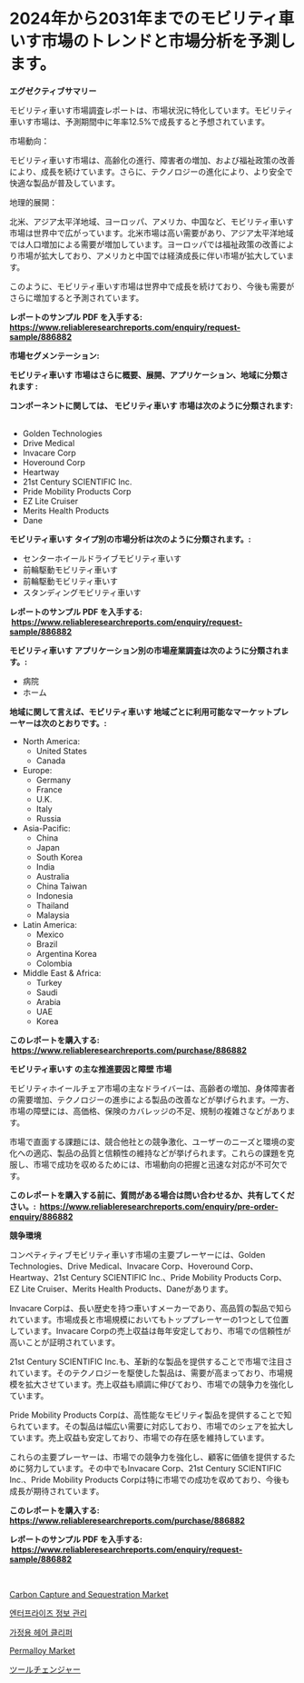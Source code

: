 <p><h1>2024年から2031年までのモビリティ車いす市場のトレンドと市場分析を予測します。</h1></p><p><strong>エグゼクティブサマリー</strong></p>
<p><p>モビリティ車いす市場調査レポートは、市場状況に特化しています。モビリティ車いす市場は、予測期間中に年率12.5%で成長すると予想されています。</p><p>市場動向：</p><p>モビリティ車いす市場は、高齢化の進行、障害者の増加、および福祉政策の改善により、成長を続けています。さらに、テクノロジーの進化により、より安全で快適な製品が普及しています。</p><p>地理的展開：</p><p>北米、アジア太平洋地域、ヨーロッパ、アメリカ、中国など、モビリティ車いす市場は世界中で広がっています。北米市場は高い需要があり、アジア太平洋地域では人口増加による需要が増加しています。ヨーロッパでは福祉政策の改善により市場が拡大しており、アメリカと中国では経済成長に伴い市場が拡大しています。</p><p>このように、モビリティ車いす市場は世界中で成長を続けており、今後も需要がさらに増加すると予測されています。</p></p>
<p><strong>レポートのサンプル PDF を入手する: <a href="https://www.reliableresearchreports.com/enquiry/request-sample/886882">https://www.reliableresearchreports.com/enquiry/request-sample/886882</a></strong></p>
<p><strong>市場セグメンテーション:</strong></p>
<p><strong> モビリティ車いす 市場はさらに概要、展開、アプリケーション、地域に分類されます :</strong></p>
<p><strong>コンポーネントに関しては、 モビリティ車いす 市場は次のように分類されます: &nbsp;</strong></p>
<p><ul><li>Golden Technologies</li><li>Drive Medical</li><li>Invacare Corp</li><li>Hoveround Corp</li><li>Heartway</li><li>21st Century SCIENTIFIC Inc.</li><li>Pride Mobility Products Corp</li><li>EZ Lite Cruiser</li><li>Merits Health Products</li><li>Dane</li></ul></p>
<p><strong> モビリティ車いす タイプ別の市場分析は次のように分類されます。:</strong></p>
<p><ul><li>センターホイールドライブモビリティ車いす</li><li>前輪駆動モビリティ車いす</li><li>前輪駆動モビリティ車いす</li><li>スタンディングモビリティ車いす</li></ul></p>
<p><strong>レポートのサンプル PDF を入手する: &nbsp;<a href="https://www.reliableresearchreports.com/enquiry/request-sample/886882">https://www.reliableresearchreports.com/enquiry/request-sample/886882</a></strong></p>
<p><strong> モビリティ車いす アプリケーション別の市場産業調査は次のように分類されます。:</strong></p>
<p><ul><li>病院</li><li>ホーム</li></ul></p>
<p><strong>地域に関して言えば、モビリティ車いす 地域ごとに利用可能なマーケットプレーヤーは次のとおりです。:</strong></p>
<p><ul>
    <li>
        North America:
        <ul>
            <li>United States</li>
            <li>Canada</li>
        </ul>
    </li>
    <li>
        Europe:
        <ul>
            <li>Germany</li>
            <li>France</li>
            <li>U.K.</li>
            <li>Italy</li>
            <li>Russia</li>
        </ul>
    </li>
    <li>
        Asia-Pacific:
        <ul>
            <li>China</li>
            <li>Japan</li>
            <li>South Korea</li>
            <li>India</li>
            <li>Australia</li>
            <li>China Taiwan</li>
            <li>Indonesia</li>
            <li>Thailand</li>
            <li>Malaysia</li>
        </ul>
    </li>
    <li>
        Latin America:
        <ul>
            <li>Mexico</li>
            <li>Brazil</li>
            <li>Argentina Korea</li>
            <li>Colombia</li>
        </ul>
    </li>
    <li>
        Middle East & Africa:
        <ul>
            <li>Turkey</li>
            <li>Saudi</li>
            <li>Arabia</li>
            <li>UAE</li>
            <li>Korea</li>
        </ul>
    </li>
    </ul></p>
<p><strong>このレポートを購入する: &nbsp;<a href="https://www.reliableresearchreports.com/purchase/886882">https://www.reliableresearchreports.com/purchase/886882</a></strong></p>
<p><strong>モビリティ車いす の主な推進要因と障壁 市場</strong></p>
<p><p>モビリティホイールチェア市場の主なドライバーは、高齢者の増加、身体障害者の需要増加、テクノロジーの進歩による製品の改善などが挙げられます。一方、市場の障壁には、高価格、保険のカバレッジの不足、規制の複雑さなどがあります。</p><p>市場で直面する課題には、競合他社との競争激化、ユーザーのニーズと環境の変化への適応、製品の品質と信頼性の維持などが挙げられます。これらの課題を克服し、市場で成功を収めるためには、市場動向の把握と迅速な対応が不可欠です。</p></p>
<p><strong>このレポートを購入する前に、質問がある場合は問い合わせるか、共有してください。:&nbsp; <a href="https://www.reliableresearchreports.com/enquiry/pre-order-enquiry/886882">https://www.reliableresearchreports.com/enquiry/pre-order-enquiry/886882</a></strong></p>
<p><strong>競争環境</strong></p>
<p><p>コンペティティブモビリティ車いす市場の主要プレーヤーには、Golden Technologies、Drive Medical、Invacare Corp、Hoveround Corp、Heartway、21st Century SCIENTIFIC Inc.、Pride Mobility Products Corp、EZ Lite Cruiser、Merits Health Products、Daneがあります。</p><p>Invacare Corpは、長い歴史を持つ車いすメーカーであり、高品質の製品で知られています。市場成長と市場規模においてもトッププレーヤーの1つとして位置しています。Invacare Corpの売上収益は毎年安定しており、市場での信頼性が高いことが証明されています。</p><p>21st Century SCIENTIFIC Inc.も、革新的な製品を提供することで市場で注目されています。そのテクノロジーを駆使した製品は、需要が高まっており、市場規模を拡大させています。売上収益も順調に伸びており、市場での競争力を強化しています。</p><p>Pride Mobility Products Corpは、高性能なモビリティ製品を提供することで知られています。その製品は幅広い需要に対応しており、市場でのシェアを拡大しています。売上収益も安定しており、市場での存在感を維持しています。</p><p>これらの主要プレーヤーは、市場での競争力を強化し、顧客に価値を提供するために努力しています。その中でもInvacare Corp、21st Century SCIENTIFIC Inc.、Pride Mobility Products Corpは特に市場での成功を収めており、今後も成長が期待されています。</p></p>
<p><strong>このレポートを購入する: &nbsp; <a href="https://www.reliableresearchreports.com/purchase/886882">https://www.reliableresearchreports.com/purchase/886882</a></strong></p>
<p><strong>レポートのサンプル PDF を入手する: &nbsp;<a href="https://www.reliableresearchreports.com/enquiry/request-sample/886882">https://www.reliableresearchreports.com/enquiry/request-sample/886882</a></strong><strong></strong></p>
<p>&nbsp;</p>
<p><p><a href="https://github.com/angelajermaine/Market-Research-Report-List-2/blob/main/carbon-capture-and-sequestration-market.md">Carbon Capture and Sequestration Market</a></p><p><a href="https://github.com/Penelolack456456/Market-Research-Report-List-1/blob/main/578945615023.md">엔터프라이즈 정보 관리</a></p><p><a href="https://medium.com/@hermanokutneva7878567/%EA%B0%80%EC%A0%95%EC%9A%A9-%EC%9D%B4%EB%B0%9C%EA%B8%B0-%EC%8B%9C%EC%9E%A5-%EA%B7%9C%EB%AA%A8-%EC%97%B0%ED%8F%89%EA%B7%A0-%EC%84%B1%EC%9E%A5%EB%A5%A0-%ED%8A%B8%EB%A0%8C%EB%93%9C-2024-2030%EB%85%84-8dd8c0322802">가정용 헤어 클리퍼</a></p><p><a href="https://simplistic-meeting-7ee.notion.site/Permalloy-Market-Size-Share-Trends-Analysis-Report-By-Application-Regional-Outlook-Competitive--2dda6e0ee9404fb2b92f5f048bca94be">Permalloy Market</a></p><p><a href="https://medium.com/@emmittkutch2023/%E3%83%84%E3%83%BC%E3%83%AB%E3%83%81%E3%82%A7%E3%83%B3%E3%82%B8%E3%83%A3%E3%83%BC%E3%81%AE%E3%82%B7%E3%82%A7%E3%82%A2%E9%80%B2%E5%8C%96%E3%81%A8%E5%B8%82%E5%A0%B4%E6%88%90%E9%95%B7%E3%83%88%E3%83%AC%E3%83%B3%E3%83%892024%E5%B9%B4%E3%81%8B%E3%82%892031%E5%B9%B4%E3%81%BE%E3%81%A7-d46017bc4719">ツールチェンジャー</a></p></p>